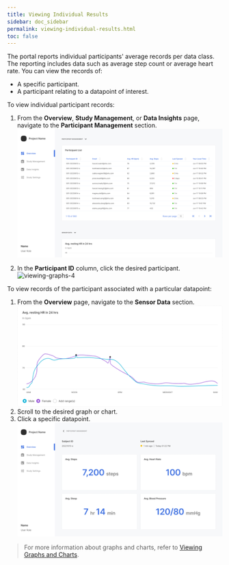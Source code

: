 ```yaml
---
title: Viewing Individual Results
sidebar: doc_sidebar
permalink: viewing-individual-results.html
toc: false
---
```


The portal reports individual participants' average records per data class. The reporting includes data such as average step count or average heart rate. You can view the records of:

- A specific participant.
- A participant relating to a datapoint of interest.

To view individual participant records:

1. From the **Overview**, **Study Management**, or **Data Insights** page, navigate to the **Participant Management** section.
   ![viewing-individual-results](../../images/viewing-individual-results.png)
   
1. In the **Participant ID** column, click the desired participant.
   ![viewing-graphs-4](../../..//images/viewing-graphs-4.png)

To view records of the participant associated with a particular datapoint:

1. From the **Overview** page, navigate to the **Sensor Data** section.
   ![viewing-graphs-1](../../images/viewing-graphs-1.png)
2. Scroll to the desired graph or chart.
3. Click a specific datapoint.
   ![viewing-graphs-4](../../images/viewing-graphs-4.png)

> For more information about graphs and charts, refer to [Viewing Graphs and Charts](./viewing-graphs.md).